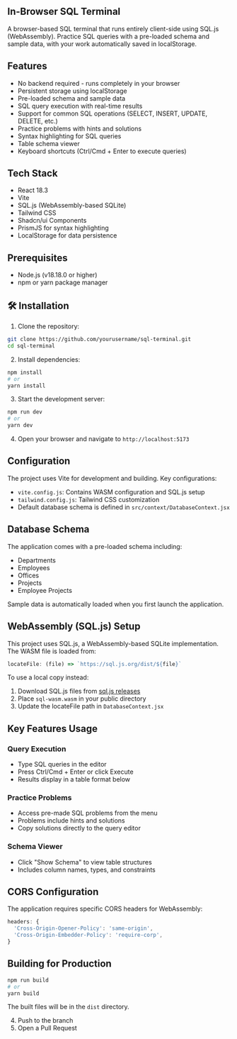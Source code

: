 ## In-Browser SQL Terminal

A browser-based SQL terminal that runs entirely client-side using SQL.js (WebAssembly). Practice SQL queries with a pre-loaded schema and sample data, with your work automatically saved in localStorage.

##  Features

- No backend required - runs completely in your browser
- Persistent storage using localStorage
- Pre-loaded schema and sample data
- SQL query execution with real-time results
- Support for common SQL operations (SELECT, INSERT, UPDATE, DELETE, etc.)
- Practice problems with hints and solutions
- Syntax highlighting for SQL queries
- Table schema viewer
- Keyboard shortcuts (Ctrl/Cmd + Enter to execute queries)

##  Tech Stack

- React 18.3
- Vite
- SQL.js (WebAssembly-based SQLite)
- Tailwind CSS
- Shadcn/ui Components
- PrismJS for syntax highlighting
- LocalStorage for data persistence

##  Prerequisites

- Node.js (v18.18.0 or higher)
- npm or yarn package manager

## 🛠️ Installation

1. Clone the repository:
```bash
git clone https://github.com/yourusername/sql-terminal.git
cd sql-terminal
```

2. Install dependencies:
```bash
npm install
# or
yarn install
```

3. Start the development server:
```bash
npm run dev
# or
yarn dev
```

4. Open your browser and navigate to `http://localhost:5173`

## Configuration

The project uses Vite for development and building. Key configurations:

- `vite.config.js`: Contains WASM configuration and SQL.js setup
- `tailwind.config.js`: Tailwind CSS customization
- Default database schema is defined in `src/context/DatabaseContext.jsx`

## Database Schema

The application comes with a pre-loaded schema including:

- Departments
- Employees
- Offices
- Projects
- Employee Projects

Sample data is automatically loaded when you first launch the application.

## WebAssembly (SQL.js) Setup

This project uses SQL.js, a WebAssembly-based SQLite implementation. The WASM file is loaded from:

```javascript
locateFile: (file) => `https://sql.js.org/dist/${file}`
```

To use a local copy instead:

1. Download SQL.js files from [sql.js releases](https://github.com/sql-js/sql.js/releases)
2. Place `sql-wasm.wasm` in your public directory
3. Update the locateFile path in `DatabaseContext.jsx`

## Key Features Usage

### Query Execution
- Type SQL queries in the editor
- Press Ctrl/Cmd + Enter or click Execute
- Results display in a table format below

### Practice Problems
- Access pre-made SQL problems from the menu
- Problems include hints and solutions
- Copy solutions directly to the query editor

### Schema Viewer
- Click "Show Schema" to view table structures
- Includes column names, types, and constraints

## CORS Configuration

The application requires specific CORS headers for WebAssembly:

```javascript
headers: {
  'Cross-Origin-Opener-Policy': 'same-origin',
  'Cross-Origin-Embedder-Policy': 'require-corp',
}
```

## Building for Production

```bash
npm run build
# or
yarn build
```

The built files will be in the `dist` directory.

4. Push to the branch
5. Open a Pull Request



